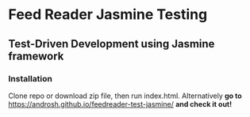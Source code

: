 # Feed Reader Jasmine Testing

## Test-Driven Development using Jasmine framework

### Installation

Clone repo or download zip file, then run index.html. Alternatively **go to** https://androsh.github.io/feedreader-test-jasmine/ **and check it out!**

